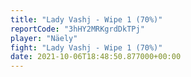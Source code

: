 ```yaml
---
title: "Lady Vashj - Wipe 1 (70%)"
reportCode: "3hHY2MRKgrdDkTPj"
player: "Näely"
fight: "Lady Vashj - Wipe 1 (70%)"
date: 2021-10-06T18:48:50.877000+00:00
---
```

